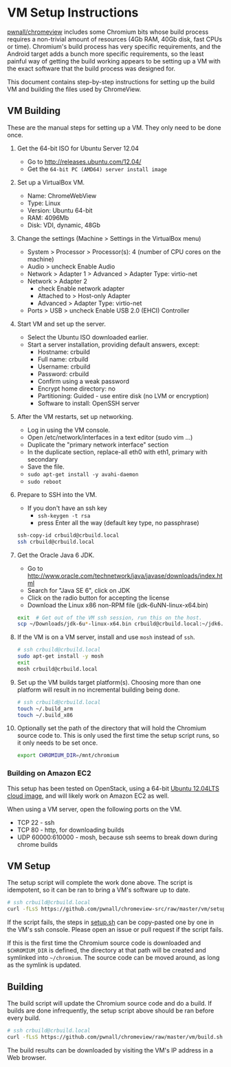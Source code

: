 # VM Setup Instructions

[pwnall/chromeview](https://github.com/pwnall/chromeview) includes some
Chromium bits whose build process requires a non-trivial amount of resources
(4Gb RAM, 40Gb disk, fast CPUs or time). Chromium's build process has very
specific requirements, and the Android target adds a bunch more specific
requirements, so the least painful way of getting the build working appears to
be setting up a VM with the exact software that the build process was designed
for.

This document contains step-by-step instructions for setting up the build VM
and building the files used by ChromeView.


## VM Building

These are the manual steps for setting up a VM. They only need to be done once.

1. Get the 64-bit ISO for Ubuntu Server 12.04
    * Go to http://releases.ubuntu.com/12.04/
    * Get the `64-bit PC (AMD64) server install image`

2. Set up a VirtualBox VM.
    * Name: ChromeWebView
    * Type: Linux
    * Version: Ubuntu 64-bit
    * RAM: 4096Mb
    * Disk: VDI, dynamic, 48Gb

3. Change the settings (Machine > Settings in the VirtualBox menu)
    * System > Processor > Processor(s): 4 (number of CPU cores on the machine)
    * Audio > uncheck Enable Audio
    * Network > Adapter 1 > Advanced > Adapter Type: virtio-net
    * Network > Adapter 2
        * check Enable network adapter
        * Attached to > Host-only Adapter
        * Advanced > Adapter Type: virtio-net
    * Ports > USB > uncheck Enable USB 2.0 (EHCI) Controller

4. Start VM and set up the server.
    * Select the Ubuntu ISO downloaded earlier.
    * Start a server installation, providing default answers, except:
        * Hostname: crbuild
        * Full name: crbuild
        * Username: crbuild
        * Password: crbuild
        * Confirm using a weak password
        * Encrypt home directory: no
        * Partitioning: Guided - use entire disk (no LVM or encryption)
        * Software to install: OpenSSH server

6. After the VM restarts, set up networking.
    * Log in using the VM console.
    * Open /etc/network/interfaces in a text editor (sudo vim ...)
    * Duplicate the "primary network interface" section
    * In the duplicate section, replace-all eth0 with eth1, primary with
      secondary
    * Save the file.
    * `sudo apt-get install -y avahi-daemon`
    * `sudo reboot`

7. Prepare to SSH into the VM.
    * If you don't have an ssh key
        * `ssh-keygen -t rsa`
        * press Enter all the way (default key type, no passphrase)

    ```bash
    ssh-copy-id crbuild@crbuild.local
    ssh crbuild@crbuild.local
    ```

8. Get the Oracle Java 6 JDK.
    * Go to http://www.oracle.com/technetwork/java/javase/downloads/index.html
    * Search for "Java SE 6", click on JDK
    * Click on the radio button for accepting the license
    * Download the Linux x86 non-RPM file (jdk-6uNN-linux-x64.bin)

    ```bash
    exit  # Get out of the VM ssh session, run this on the host.
    scp ~/Downloads/jdk-6u*-linux-x64.bin crbuild@crbuild.local:~/jdk6.bin
    ```

9. If the VM is on a VM server, install and use `mosh` instead of `ssh`.

    ```bash
    # ssh crbuild@crbuild.local
    sudo apt-get install -y mosh
    exit
    mosh crbuild@crbuild.local
    ```

10. Set up the VM builds target platform(s). Choosing more than one platform
    will result in no incremental building being done.

    ```bash
    # ssh crbuild@crbuild.local
    touch ~/.build_arm
    touch ~/.build_x86
    ```

11. Optionally set the path of the directory that will hold the Chromium source
    code to. This is only used the first time the setup script runs, so it only
    needs to be set once.

    ```bash
    export CHROMIUM_DIR=/mnt/chromium
    ```

### Building on Amazon EC2

This setup has been tested on OpenStack, using a 64-bit
[Ubuntu 12.04LTS cloud image](http://cloud-images.ubuntu.com/releases/lucid/release/),
and will likely work on Amazon EC2 as well.

When using a VM server, open the following ports on the VM.

* TCP 22 - ssh
* TCP 80 - http, for downloading builds
* UDP 60000:610000 - mosh, because ssh seems to break down during chrome builds


## VM Setup

The setup script will complete the work done above. The script is idempotent,
so it can be ran to bring a VM's software up to date.

```bash
# ssh crbuild@crbuild.local
curl -fLsS https://github.com/pwnall/chromeview-src/raw/master/vm/setup.sh | sh
```

If the script fails, the steps in [setup.sh](vm/setup.sh) can be
copy-pasted one by one in the VM's ssh console. Please open an issue or pull
request if the script fails.

If this is the first time the Chromium source code is downloaded and
`$CHROMIUM_DIR` is defined, the directory at that path will be created and
symlinked into `~/chromium`. The source code can be moved around, as long as
the symlink is updated.


## Building

The build script will update the Chromium source code and do a build. If builds
are done infrequently, the setup script above should be ran before every build.

```bash
# ssh crbuild@crbuild.local
curl -fLsS https://github.com/pwnall/chromeview/raw/master/vm/build.sh | bash
```

The build results can be downloaded by visiting the VM's IP address in a Web
browser.
